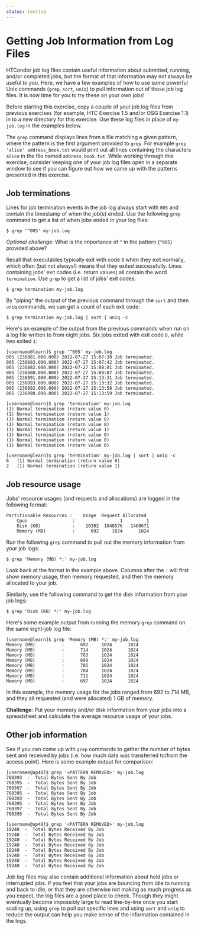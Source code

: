 ```yaml
---
status: testing
---
```


<style type="text/css">
  pre em { font-style: normal; background-color: yellow; }
  pre strong { font-style: normal; font-weight: bold; color: \#008; }
</style>

Getting Job Information from Log Files
======================================

HTCondor job log files contain useful information about submitted, running, and/or completed jobs, but the format of that information may not always be useful *to you*. Here, we have a few examples of how to use some powerful Unix commands (`grep`, `sort`, `uniq`) to pull information out of these job log files. It is now time for you to try these on your own jobs!

Before starting this exercise, copy a couple of your job log files from previous exercises (for example, HTC Exercise 1.5 and/or OSG Exercise 1.1) in to a new directory for this exercise. Use these log files in place of `my-job.log` in the examples below.

The `grep` command displays lines from a file matching a given pattern, where the pattern is the first argument provided to `grep`. For example `grep 'alice' address_book.txt` would print out all lines containing the characters `alice` in the file named `address_book.txt`. While working through this exercise, consider keeping one of your job log files open in a separate window to see if you can figure out how we came up with the patterns presented in this exercise.

Job terminations
----------------

Lines for job termination events in the job log always start with `005` and contain the timestamp of when the job(s) ended. Use the following `grep` command to get a list of when jobs ended in your log files:

``` console
$ grep '^005' my-job.log
```

*Optional challenge*: What is the importance of `^` in the pattern (`^005`) provided above?

Recall that executables typically exit with code `0` when they exit normally, which often (but not always!) means that they exited successfully. Lines containing jobs' exit codes (i.e. return values) all contain the word `termination`. Use `grep` to get a list of jobs' exit codes:

``` console
$ grep termination my-job.log
```

By "piping" the output of the previous command through the `sort` and then `uniq` commands, we can get a count of each exit code:

``` console
$ grep termination my-job.log | sort | uniq -c
```

Here's an example of the output from the previous commands when run on a log file written to from eight jobs. Six jobs exited with exit code `0`, while two exited `1`:

``` console
[username@learn]$ grep '^005' my-job.log
005 (236881.000.000) 2022-07-27 15:07:38 Job terminated.
005 (236883.000.000) 2022-07-27 15:07:42 Job terminated.
005 (236882.000.000) 2022-07-27 15:08:01 Job terminated.
005 (236880.000.000) 2022-07-27 15:08:07 Job terminated.
005 (236891.000.000) 2022-07-27 15:13:31 Job terminated.
005 (236893.000.000) 2022-07-27 15:13:32 Job terminated.
005 (236892.000.000) 2022-07-27 15:13:58 Job terminated.
005 (236890.000.000) 2022-07-27 15:13:59 Job terminated.

[username@learn]$ grep 'termination' my-job.log
(1) Normal termination (return value 0)
(1) Normal termination (return value 1)
(1) Normal termination (return value 0)
(1) Normal termination (return value 0)
(1) Normal termination (return value 1)
(1) Normal termination (return value 0)
(1) Normal termination (return value 0)
(1) Normal termination (return value 0)

[username@learn]$ grep 'termination' my-job.log | sort | uniq -c
6   (1) Normal termination (return value 0)
2   (1) Normal termination (return value 1)
```

Job resource usage
------------------

Jobs' resource usages (and requests and allocations) are logged in the following format:

``` file
Partitionable Resources :    Usage  Request Allocated
    Cpus                 :                 1         1
    Disk (KB)            :    10382  1048576   1468671
    Memory (MB)          :      692     1024      1024
```

Run the following `grep` command to pull out the memory information from your job logs:

``` console
$ grep 'Memory (MB) *:' my-job.log
```

Look back at the format in the example above. Columns after the `:` will first show memory usage, then memory requested, and then the memory allocated to your job.

Similarly, use the following command to get the disk information from your job logs:

``` console
$ grep 'Disk (KB) *:' my-job.log
```

Here's some example output from running the memory `grep` command on the same eight-job log file:

``` console
[username@learn]$ grep 'Memory (MB) *:' my-job.log
Memory (MB)          :      692     1024      1024 
Memory (MB)          :      714     1024      1024 
Memory (MB)          :      703     1024      1024 
Memory (MB)          :      699     1024      1024 
Memory (MB)          :      705     1024      1024 
Memory (MB)          :      704     1024      1024 
Memory (MB)          :      711     1024      1024 
Memory (MB)          :      697     1024      1024 
```

In this example, the memory usage for the jobs ranged from 692 to 714 MB, and they all requested (and were allocated) 1 GB of memory.

**Challenge**: Put your memory and/or disk information from your jobs into a spreadsheet and calculate the average resource usage of your jobs.

Other job information
---------------------

See if you can come up with `grep` commands to gather the number of bytes sent and received by jobs (i.e. how much data was transferred to/from the access point). Here is some example output for comparison:

``` console
[username@ap40]$ grep '<PATTERN REMOVED>' my-job.log
760393  -  Total Bytes Sent By Job
760395  -  Total Bytes Sent By Job
760397  -  Total Bytes Sent By Job
760395  -  Total Bytes Sent By Job
760393  -  Total Bytes Sent By Job
760395  -  Total Bytes Sent By Job
760397  -  Total Bytes Sent By Job
760395  -  Total Bytes Sent By Job

[username@ap40]$ grep '<PATTERN REMOVED>' my-job.log
19240  -  Total Bytes Received By Job
19240  -  Total Bytes Received By Job
19240  -  Total Bytes Received By Job
19240  -  Total Bytes Received By Job
19240  -  Total Bytes Received By Job
19240  -  Total Bytes Received By Job
19240  -  Total Bytes Received By Job
19240  -  Total Bytes Received By Job
```

Job log files may also contain additional information about held jobs or interrupted jobs. If you feel that your jobs are bouncing from idle to running and back to idle, or that they are otherwise not making as much progress as you expect, the log files are a good place to check. Though they might eventually become impossibly large to read line-by-line once you start scaling up, using `grep` to pull out specific lines and using `sort` and `uniq` to reduce the output can help you make sense of the information contained in the logs.
